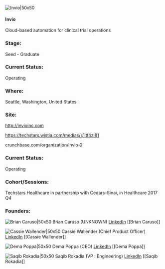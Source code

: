 

![Invio|50x50](https://apimg.techstars.com/connect/images/image_files/59efd7ae9c66a93340000003/original/Dema_Poppa_-_Invio_-_Logo_600px_by_600px_transparent.png)

#### Invio
Cloud-based automation for clinical trial operations

### Stage: 
Seed - Graduate 

### Current Status: 
Operating

### Where:
Seattle, Washington, United States

### Site:
http://invioinc.com

https://techstars.wistia.com/medias/s1itf4zl81

crunchbase.com/organization/invio-2

### Current Status: 
Operating

### Cohort/Sessions: 
Techstars Healthcare in partnership with Cedars-Sinai, in Healthcare 2017 Q4

### Founders: 

![Brian Caruso|50x50](https://apimg.techstars.com/connect/images/image_files/59c1713e9c66a942d5000062/original/headshot.jpg) Brian Caruso (UNKNOWN) [LinkedIn](https://linkedin.com/in/carusobp) [[Brian Caruso]]

![Cassie Wallender|50x50](https://apimg.techstars.com/connect/images/image_files/59b033ee9c66a90b0f000014/original/20160519JazzyPhoto_Invio-077_500px.jpg) Cassie Wallender (Chief Product Officer) [LinkedIn](https://linkedin.com/in/cassie) [[Cassie Wallender]]

![Dema Poppa|50x50](https://apimg.techstars.com/connect/images/image_files/5a1bb4cac9aec7093f000013/original/Screen_Shot_2017-11-26_at_10.45.55_PM.png) Dema Poppa (CEO) [LinkedIn](https://linkedin.com/in/demapoppa) [[Dema Poppa]]

![Saqib Rokadia|50x50](https://apimg.techstars.com/connect/images/image_files/59b035a09c66a90aeb00004a/original/Saqib_2.jpg) Saqib Rokadia (VP : Engineering) [LinkedIn](https://linkedin.com/in/saqib-rokadia-8390b414) [[Saqib Rokadia]]


